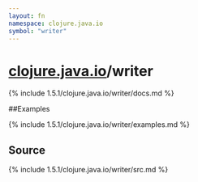 ```yaml
---
layout: fn
namespace: clojure.java.io
symbol: "writer"
---
```


# [clojure.java.io](../)/writer

{% include 1.5.1/clojure.java.io/writer/docs.md %}

##Examples

{% include 1.5.1/clojure.java.io/writer/examples.md %}
## Source
{% include 1.5.1/clojure.java.io/writer/src.md %}

